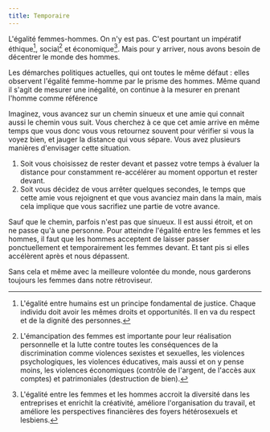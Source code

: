 ```yaml
---
title: Temporaire
---
```


L'égalité femmes-hommes. On n'y est pas. C'est pourtant un impératif éthique[^ethique], social[^social] et économique[^economique]. Mais pour y arriver, nous avons besoin de décentrer le monde des hommes.

[^ethique]: L'égalité entre humains est un principe fondamental de justice. Chaque individu doit avoir les mêmes droits et opportunités. Il en va du respect et de la dignité des personnes.

[^social]: L'émancipation des femmes est importante pour leur réalisation personnelle et la lutte contre toutes les conséquences de la discrimination comme violences sexistes et sexuelles, les violences psychologiques, les violences éducatives, mais aussi et on y pense moins, les violences économiques (contrôle de l'argent, de l'accès aux comptes) et patrimoniales (destruction de bien).

[^economique]: L'égalité entre les femmes et les hommes accroit la diversité dans les entreprises et enrichit la créativité, améliore l'organisation du travail, et améliore les perspectives financières des foyers hétérosexuels et lesbiens.

Les démarches politiques actuelles, qui ont toutes le même défaut : elles observent l'égalité femme-homme par le prisme des hommes. Même quand il s'agit de mesurer une inégalité, on continue à la mesurer en prenant l'homme comme référence

Imaginez, vous avancez sur un chemin sinueux et une amie qui connait aussi le chemin vous suit. Vous cherchez à ce que cet amie arrive en même temps que vous donc vous vous retournez souvent pour vérifier si vous la voyez bien, et jauger la distance qui vous sépare. Vous avez plusieurs manières d'envisager cette situation.

1. Soit vous choisissez de rester devant et passez votre temps à évaluer la distance pour constamment re-accélérer au moment opportun et rester devant.
2. Soit vous décidez de vous arrêter quelques secondes, le temps que cette amie vous rejoignent et que vous avanciez main dans la main, mais cela implique que vous sacrifiez une partie de votre avance.

Sauf que le chemin, parfois n'est pas que sinueux. Il est aussi étroit, et on ne passe qu'à une personne. Pour atteindre l'égalité entre les femmes et les hommes, il faut que les hommes acceptent de laisser passer ponctuellement et temporairement les femmes devant. Et tant pis si elles accélèrent après et nous dépassent.

Sans cela et même avec la meilleure volontée du monde, nous garderons toujours les femmes dans notre rétroviseur.
